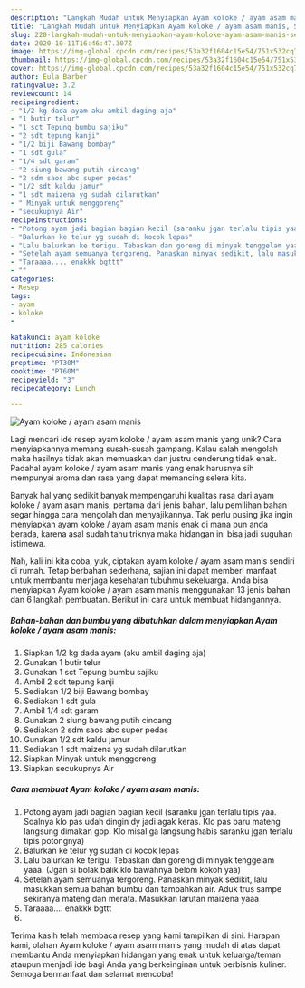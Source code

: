 ```yaml
---
description: "Langkah Mudah untuk Menyiapkan Ayam koloke / ayam asam manis, Sempurna"
title: "Langkah Mudah untuk Menyiapkan Ayam koloke / ayam asam manis, Sempurna"
slug: 220-langkah-mudah-untuk-menyiapkan-ayam-koloke-ayam-asam-manis-sempurna
date: 2020-10-11T16:46:47.307Z
image: https://img-global.cpcdn.com/recipes/53a32f1604c15e54/751x532cq70/ayam-koloke-ayam-asam-manis-foto-resep-utama.jpg
thumbnail: https://img-global.cpcdn.com/recipes/53a32f1604c15e54/751x532cq70/ayam-koloke-ayam-asam-manis-foto-resep-utama.jpg
cover: https://img-global.cpcdn.com/recipes/53a32f1604c15e54/751x532cq70/ayam-koloke-ayam-asam-manis-foto-resep-utama.jpg
author: Eula Barber
ratingvalue: 3.2
reviewcount: 14
recipeingredient:
- "1/2 kg dada ayam aku ambil daging aja"
- "1 butir telur"
- "1 sct Tepung bumbu sajiku"
- "2 sdt tepung kanji"
- "1/2 biji Bawang bombay"
- "1 sdt gula"
- "1/4 sdt garam"
- "2 siung bawang putih cincang"
- "2 sdm saos abc super pedas"
- "1/2 sdt kaldu jamur"
- "1 sdt maizena yg sudah dilarutkan"
- " Minyak untuk menggoreng"
- "secukupnya Air"
recipeinstructions:
- "Potong ayam jadi bagian bagian kecil (saranku jgan terlalu tipis yaa. Soalnya klo pas udah dingin dy jadi agak keras. Klo pas baru mateng langsung dimakan gpp. Klo misal ga langsung habis saranku jgan terlalu tipis potongnya)"
- "Balurkan ke telur yg sudah di kocok lepas"
- "Lalu balurkan ke terigu. Tebaskan dan goreng di minyak tenggelam yaaa. (Jgan si bolak balik klo bawahnya belom kokoh yaa)"
- "Setelah ayam semuanya tergoreng. Panaskan minyak sedikit, lalu masukkan semua bahan bumbu dan tambahkan air. Aduk trus sampe sekiranya mateng dan merata. Masukkan larutan maizena yaaa"
- "Taraaaa.... enakkk bgttt"
- ""
categories:
- Resep
tags:
- ayam
- koloke
- 

katakunci: ayam koloke  
nutrition: 285 calories
recipecuisine: Indonesian
preptime: "PT30M"
cooktime: "PT60M"
recipeyield: "3"
recipecategory: Lunch

---
```



![Ayam koloke / ayam asam manis](https://img-global.cpcdn.com/recipes/53a32f1604c15e54/751x532cq70/ayam-koloke-ayam-asam-manis-foto-resep-utama.jpg)

Lagi mencari ide resep ayam koloke / ayam asam manis yang unik? Cara menyiapkannya memang susah-susah gampang. Kalau salah mengolah maka hasilnya tidak akan memuaskan dan justru cenderung tidak enak. Padahal ayam koloke / ayam asam manis yang enak harusnya sih mempunyai aroma dan rasa yang dapat memancing selera kita.



Banyak hal yang sedikit banyak mempengaruhi kualitas rasa dari ayam koloke / ayam asam manis, pertama dari jenis bahan, lalu pemilihan bahan segar hingga cara mengolah dan menyajikannya. Tak perlu pusing jika ingin menyiapkan ayam koloke / ayam asam manis enak di mana pun anda berada, karena asal sudah tahu triknya maka hidangan ini bisa jadi suguhan istimewa.


Nah, kali ini kita coba, yuk, ciptakan ayam koloke / ayam asam manis sendiri di rumah. Tetap berbahan sederhana, sajian ini dapat memberi manfaat untuk membantu menjaga kesehatan tubuhmu sekeluarga. Anda bisa menyiapkan Ayam koloke / ayam asam manis menggunakan 13 jenis bahan dan 6 langkah pembuatan. Berikut ini cara untuk membuat hidangannya.

<!--inarticleads1-->

##### Bahan-bahan dan bumbu yang dibutuhkan dalam menyiapkan Ayam koloke / ayam asam manis:

1. Siapkan 1/2 kg dada ayam (aku ambil daging aja)
1. Gunakan 1 butir telur
1. Gunakan 1 sct Tepung bumbu sajiku
1. Ambil 2 sdt tepung kanji
1. Sediakan 1/2 biji Bawang bombay
1. Sediakan 1 sdt gula
1. Ambil 1/4 sdt garam
1. Gunakan 2 siung bawang putih cincang
1. Sediakan 2 sdm saos abc super pedas
1. Gunakan 1/2 sdt kaldu jamur
1. Sediakan 1 sdt maizena yg sudah dilarutkan
1. Siapkan  Minyak untuk menggoreng
1. Siapkan secukupnya Air




<!--inarticleads2-->

##### Cara membuat Ayam koloke / ayam asam manis:

1. Potong ayam jadi bagian bagian kecil (saranku jgan terlalu tipis yaa. Soalnya klo pas udah dingin dy jadi agak keras. Klo pas baru mateng langsung dimakan gpp. Klo misal ga langsung habis saranku jgan terlalu tipis potongnya)
1. Balurkan ke telur yg sudah di kocok lepas
1. Lalu balurkan ke terigu. Tebaskan dan goreng di minyak tenggelam yaaa. (Jgan si bolak balik klo bawahnya belom kokoh yaa)
1. Setelah ayam semuanya tergoreng. Panaskan minyak sedikit, lalu masukkan semua bahan bumbu dan tambahkan air. Aduk trus sampe sekiranya mateng dan merata. Masukkan larutan maizena yaaa
1. Taraaaa.... enakkk bgttt
1. 




Terima kasih telah membaca resep yang kami tampilkan di sini. Harapan kami, olahan Ayam koloke / ayam asam manis yang mudah di atas dapat membantu Anda menyiapkan hidangan yang enak untuk keluarga/teman ataupun menjadi ide bagi Anda yang berkeinginan untuk berbisnis kuliner. Semoga bermanfaat dan selamat mencoba!
